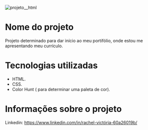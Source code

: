 ![projeto__html](https://github.com/rachel4victoria/paginaswebs/assets/116238811/39b5d4fc-0088-49c1-bbf1-e38f7c65cb63)


#  Nome do projeto
Projeto determinado para dar início ao meu portifólio, onde estou me apresentando meu currículo.

# Tecnologias utilizadas
- HTML.
- CSS.
- Color Hunt ( para determinar uma paleta de cor).


# Informações sobre o projeto

Linkedin: https://www.linkedin.com/in/rachel-victória-60a26019b/
